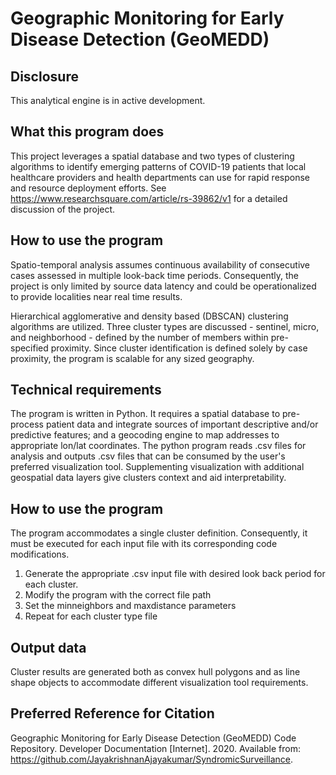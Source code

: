 # Geographic Monitoring for Early Disease Detection (GeoMEDD)

## Disclosure
This analytical engine is in active development.

## What this program does
This project leverages a spatial database and two types of clustering algorithms to identify emerging  patterns of COVID-19 patients that local healthcare providers and health departments can use for rapid response and resource deployment efforts.  See https://www.researchsquare.com/article/rs-39862/v1 for a detailed discussion of the project.

## How to use the program
Spatio-temporal analysis assumes continuous availability of consecutive cases assessed in multiple look-back time periods. Consequently, the project is only limited by source data latency and could be operationalized to provide localities near real time results.

Hierarchical agglomerative and density based (DBSCAN) clustering algorithms are utilized.  Three cluster types are discussed - sentinel, micro, and neighborhood - defined by the number of members within pre-specified proximity.  Since cluster identification is defined solely by case proximity, the program is scalable for any sized geography.

## Technical requirements
The program is written in Python.  It requires a spatial database to pre-process patient data and integrate sources of important descriptive and/or predictive features; and a geocoding engine to map addresses to appropriate lon/lat coordinates.  The python program reads .csv files for analysis and outputs .csv files that can be consumed by the user's preferred visualization tool.  Supplementing visualization with additional geospatial data layers give clusters context and aid interpretability.

## How to use the program
The program accommodates a single cluster definition.  Consequently, it must be executed for each input file with its corresponding code modifications.

1. Generate the appropriate .csv input file with desired look back period for each cluster.
2. Modify the program with the correct file path
3. Set the minneighbors and maxdistance parameters
4. Repeat for each cluster type file

## Output data
Cluster results are generated both as convex hull polygons and as line shape objects to accommodate different visualization tool requirements.

## Preferred Reference for Citation
Geographic Monitoring for Early Disease Detection (GeoMEDD) Code Repository. Developer Documentation [Internet]. 2020. Available from: https://github.com/JayakrishnanAjayakumar/SyndromicSurveillance.
